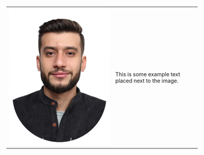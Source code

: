 
<table>
  <tr>
    <td>
      <img src="images/image.png" alt="Profile Image">
    </td>
    <td>
      This is some example text placed next to the image.
    </td>
  </tr>
</table>

